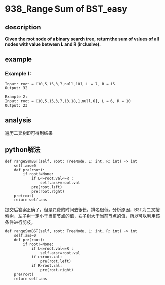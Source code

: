 # 938_Range Sum of BST_easy

## description

**Given the root node of a binary search tree, return the sum of values of all nodes with value between L and R (inclusive).**  

## example

### Example 1:

```
Input: root = [10,5,15,3,7,null,18], L = 7, R = 15
Output: 32
```

```
Example 2:
Input: root = [10,5,15,3,7,13,18,1,null,6], L = 6, R = 10
Output: 23
```

## analysis

遍历二叉树即可得到结果

## python解法

```
def rangeSumBST(self, root: TreeNode, L: int, R: int) -> int:
    self.ans=0
    def pre(root):
        if root!=None:
            if L<=root.val<=R :
                self.ans+=root.val
            pre(root.left)
            pre(root.right)
    pre(root)
    return self.ans
```
提交后答案正确了，但是花费的时间去很长，排名很低。分析原因，BST为二叉搜索树，左子树一定小于当前节点的值，右子树大于当前节点的值，所以可以利用该条件进行剪枝。
```
def rangeSumBST(self, root: TreeNode, L: int, R: int) -> int:
    self.ans=0
    def pre(root):
        if root!=None:
            if L<=root.val<=R :
                self.ans+=root.val
            if L<root.val:
                pre(root.left)
            if R>root.val:
                pre(root.right)
    pre(root)
    return self.ans
```